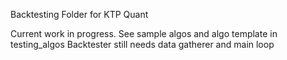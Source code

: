 Backtesting Folder for KTP Quant


Current work in progress. See sample algos and algo template in testing_algos
Backtester still needs data gatherer and main loop